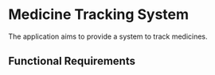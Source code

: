 # Medicine Tracking System

The application aims to provide a system to track medicines.

## Functional Requirements

